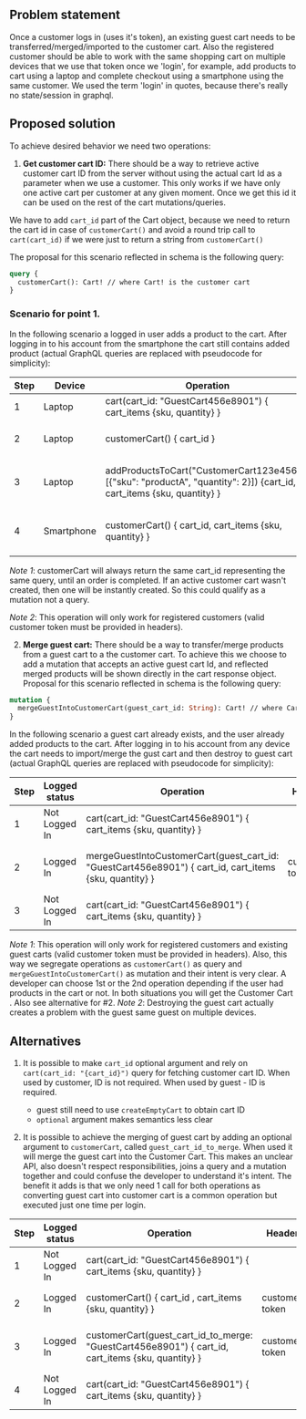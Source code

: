  ## Problem statement   

Once a customer logs in (uses it's token), an existing guest cart needs to be transferred/merged/imported to the customer cart.
Also the registered customer should be able to work with the same shopping cart on multiple devices that we use that token once we 'login', for example, add products to cart using a laptop and complete checkout using a smartphone using the same customer.
We used the term 'login' in quotes, because there's really no state/session in graphql.

 ## Proposed solution

To achieve desired behavior we need two operations: 

 1. **Get customer cart ID:** There should be a way to retrieve active customer cart ID from the server without using the actual cart Id as a parameter when we use a customer. This only works if we have only one active cart per customer at any given moment.
 Once we get this id it can be used on the rest of the cart mutations/queries. 
 
 We have to add `cart_id` part of the Cart object, because we need to return the cart id in case of `customerCart()` and avoid a round trip call to `cart(cart_id)` if we were just to return a string from `customerCart()`
 
 
 The proposal for this scenario reflected in schema is the following query:
```graphql
query {
  customerCart(): Cart! // where Cart! is the customer cart
}
```

### Scenario for point 1.
 
 In the following scenario a logged in user adds a product to the cart. After logging in to his account from the smartphone the cart still contains added product (actual GraphQL queries are replaced with pseudocode for simplicity): 
 
| Step | Device     | Operation                                                                        | Headers        | Response                                          |
|------|------------|----------------------------------------------------------------------------------|----------------|---------------------------------------------------|
| 1    | Laptop     | cart(cart_id: "GuestCart456e8901") { cart_items {sku, quantity} }                                                         | Not Logged In | { cart_items: [] }    |
| 2    | Laptop     | customerCart() { cart_id }                                                         | customer-token | { cart_id: "CustomerCart123e4567" }               |
| 3    | Laptop     | addProductsToCart("CustomerCart123e4567", [{"sku": "productA", "quantity": 2}]) {cart_id, cart_items {sku, quantity} }    | customer-token | { cart_id: "CustomerCart123e4567", cart_items: [{"sku": "productA", "quantity": 2]}|
| 4    | Smartphone | customerCart() { cart_id, cart_items {sku, quantity} }                                                         | customer-token | { cart_id: "CustomerCart123e4567", cart_items: [{"sku": "productA", "quantity": 2] }|

*Note 1*: customerCart will always return the same cart_id representing the same query, until an order is completed. If an active customer cart wasn't created, then one will be instantly created. So this could qualify as a mutation not a query.

*Note 2*: This operation will only work for registered customers (valid customer token must be provided in headers).


 2. **Merge guest cart:** There should be a way to transfer/merge products from a guest cart to a the customer cart. To achieve this we choose to add a mutation that accepts an active guest cart Id, and reflected merged products will be shown directly in the cart response object.
 Proposal for this scenario reflected in schema is the following query:
```graphql
mutation {
  mergeGuestIntoCustomerCart(guest_cart_id: String): Cart! // where Cart! is the customer cart
}
```

In the following scenario a guest cart already exists, and the user already added products to the cart. After logging in to his account from any device the cart needs to import/merge the gust cart and then destroy to guest cart (actual GraphQL queries are replaced with pseudocode for simplicity): 


| Step | Logged status| Operation                                                                        | Headers        | Response                                          |
|------|--------------|----------------------------------------------------------------------------------|----------------|---------------------------------------------------|
| 1    | Not Logged In| cart(cart_id: "GuestCart456e8901") { cart_items {sku, quantity} }                                                         |  | { cart_items: [{"sku": "productA", "quantity": 2] }    |
| 2    | Logged In    | mergeGuestIntoCustomerCart(guest_cart_id: "GuestCart456e8901") { cart_id, cart_items {sku, quantity} }                                                         | customer-token | { cart_id: "CustomerCart123e4567", cart_items: [{"sku": "productA", "quantity": 2] }|
| 3    | Not Logged In| cart(cart_id: "GuestCart456e8901") { cart_items {sku, quantity} }                         |  | {"errors": [{"message": "Could not find a cart with ID"}]} |

*Note 1*: This operation will only work for registered customers and existing guest carts (valid customer token must be provided in headers). Also, this way we segregate operations as `customerCart()` as query and `mergeGuestIntoCustomerCart()` as mutation and their intent is very clear. A developer can choose 1st or the 2nd operation depending if the user had products in the cart or not. In both situations you will get the Customer Cart . Also see alternative for #2.
*Note 2*: Destroying the guest cart actually creates a problem with the guest same guest on multiple devices.

 ## Alternatives
 
 1. It is possible to make `cart_id` optional argument and rely on `cart(cart_id: "{cart_id}")` query for fetching customer cart ID. When used by customer, ID is not required. When used by guest - ID is required.
    - guest still need to use `createEmptyCart` to obtain cart ID
    - `optional` argument makes semantics less clear
    
 2. It is possible to achieve the merging of guest cart by adding an optional argument to `customerCart`, called `guest_cart_id_to_merge`. When used it will merge the guest cart into the Customer Cart. This makes an unclear API, also doesn't respect responsibilities, joins a query and a mutation together and could confuse the developer to understand it's intent. The benefit it adds is that we only need 1 call for both operations as converting guest cart into customer cart is a common operation but executed just one time per login.
 
 | Step | Logged status| Operation                                                                        | Headers        | Response                                          |
 |------|--------------|----------------------------------------------------------------------------------|----------------|---------------------------------------------------|
 | 1    | Not Logged In| cart(cart_id: "GuestCart456e8901") { cart_items {sku, quantity} }                                                         |  | { cart_items: [{"sku": "productA", "quantity": 2] }    |
 | 2    | Logged In    | customerCart() { cart_id , cart_items {sku, quantity} }                                                         | customer-token | { cart_id: "CustomerCart123e4567", cart_items:[] }               |
 | 3    | Logged In    | customerCart(guest_cart_id_to_merge: "GuestCart456e8901") { cart_id, cart_items {sku, quantity} }                     | customer-token | { cart_id: "CustomerCart123e4567", cart_items: [{"sku": "productA", "quantity": 2] }|
 | 4    | Not Logged In| cart(cart_id: "GuestCart456e8901") { cart_items {sku, quantity} }                         |  | {"errors": [{"message": "Could not find a cart with ID"}]} |
